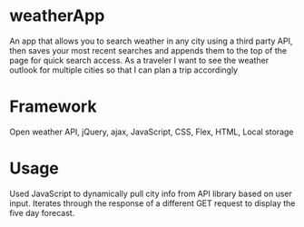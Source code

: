 # weatherApp
An app that allows you to search weather in any city using a third party API, then saves your most recent searches and appends them to the top of the page for quick search access. As a traveler I want to see the weather outlook for multiple cities so that I can plan a trip accordingly

# Framework
Open weather API, jQuery, ajax, JavaScript, CSS, Flex, HTML, Local storage

# Usage
Used JavaScript to dynamically pull city info from API library based on user input. Iterates through the response of a different GET request to display the five day forecast.

